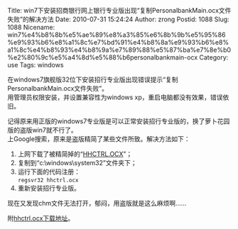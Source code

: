 Title: win7下安装招商银行网上银行专业版出现“复制PersonalbankMain.ocx文件失败”的解决方法
Date: 2010-07-31 15:24:24
Author: zrong
Postid: 1088
Slug: 1088
Nicename: win7%e4%b8%8b%e5%ae%89%e8%a3%85%e6%8b%9b%e5%95%86%e9%93%b6%e8%a1%8c%e7%bd%91%e4%b8%8a%e9%93%b6%e8%a1%8c%e4%b8%93%e4%b8%9a%e7%89%88%e5%87%ba%e7%8e%b0%e2%80%9c%e5%a4%8d%e5%88%b6personalbankmain-ocx
Category: use
Tags: windows

在windows7旗舰版32位下安装招行专业版出现错误提示“复制PersonalbankMain.ocx文件失败”。  
用管理员权限安装，并设置兼容性为windows
xp，重启电脑都没有效果，错误依旧。  

记得原来用正版的windows7专业版是可以正常安装招行专业版的，换了萝卜花园版的盗版win7就不行了。  
上Google搜索，原来是盗版精简了某些文件所致。解决方法如下：

1.  上网下载了被精简掉的“[HHCTRL.OCX](http://www.ocxdump.com/download-ocx-files_new.php/ocxfiles/H/HHCTRL.OCX/4.73.8412/download.html)”；
2.  复制到“c:\\windows\\system32”文件夹下；
3.  运行下面的代码注册：  
    `regsvr32 hhctrl.ocx`
4.  重新安装招行专业版。

现在又发现chm文件无法打开，郁闷，用盗版就是这么麻烦啊……  

附[hhctrl.ocx下载地址](http://www.ocxdump.com/download-ocx-files_new.php/ocxfiles/H/HHCTRL.OCX/4.73.8412/download.html)。

